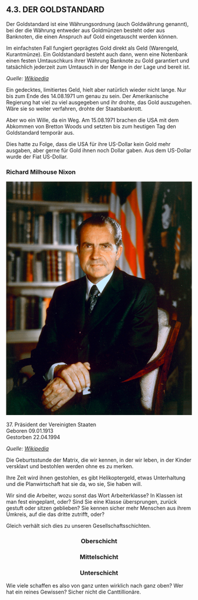 ## 4.3. DER GOLDSTANDARD

Der Goldstandard ist eine Währungsordnung (auch Goldwährung genannt), bei der die Währung entweder aus Goldmünzen besteht oder aus Banknoten, die einen Anspruch auf Gold eingetauscht werden können.

Im einfachsten Fall fungiert geprägtes Gold direkt als Geld (Warengeld, Kurantmünze). Ein Goldstandard besteht auch dann, wenn eine Notenbank einen festen Umtauschkurs ihrer Währung Banknote zu Gold garantiert und tatsächlich jederzeit zum Umtausch in der Menge in der Lage und bereit ist.

*Quelle: [Wikipedia](https://de.wikipedia.org/wiki/Goldstandard)*

Ein gedecktes, limitiertes Geld, hielt aber natürlich wieder nicht lange. Nur bis zum Ende des 14.08.1971 um genau zu sein. Der Amerikanische Regierung hat viel zu viel ausgegeben und ihr drohte, das Gold auszugehen. Wäre sie so weiter verfahren, drohte der Staatsbankrott.

Aber wo ein Wille, da ein Weg. Am 15.08.1971 brachen die USA mit dem Abkommen von
Bretton Woods und setzten bis zum heutigen Tag den Goldstandard temporär aus.

Dies hatte zu Folge, dass die USA für ihre US-Dollar kein Gold mehr ausgaben, aber gerne für Gold ihnen noch Dollar gaben. Aus dem US-Dollar wurde der Fiat US-Dollar.

### Richard Milhouse Nixon

![Foto von Richard Milhouse Nixon](assets/nixon.jpg)

<span>37.</span> Präsident der Vereinigten Staaten<br>
Geboren 09.01.1913<br>
Gestorben 22.04.1994<br>

*Quelle: [Wikipedia](https://de.wikipedia.org/wiki/Richard_Nixon)*

Die Geburtsstunde der Matrix, die wir kennen, in der wir leben, in der Kinder versklavt und bestohlen werden ohne es zu merken.

Ihre Zeit wird ihnen gestohlen, es gibt Helikoptergeld, etwas Unterhaltung und die Planwirtschaft hat sie da, wo sie, Sie haben will.

Wir sind die Arbeiter, wozu sonst das Wort Arbeiterklasse? In Klassen ist man fest eingeplant, oder? Sind Sie eine Klasse übersprungen, zurück gestuft oder sitzen geblieben? Sie kennen sicher mehr Menschen aus ihrem Umkreis, auf die das dritte zutrifft, oder?

Gleich verhält sich dies zu unseren Gesellschaftsschichten.

<center>

### Oberschicht
### Mittelschicht
### Unterschicht

</center>

Wie viele schaffen es also von ganz unten wirklich nach ganz oben? Wer hat ein reines Gewissen? Sicher nicht die Canttillionäre.

